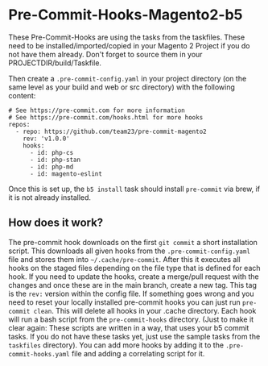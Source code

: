 # Pre-Commit-Hooks-Magento2-b5

These Pre-Commit-Hooks are using the tasks from the taskfiles. These need to be installed/imported/copied in your Magento 2 Project if you do not have them already. Don't forget to source them in your PROJECTDIR/build/Taskfile.

Then create a `.pre-commit-config.yaml` in your project directory (on the same level as your build and web or src directory) with the following content:
```
# See https://pre-commit.com for more information
# See https://pre-commit.com/hooks.html for more hooks
repos:
  - repo: https://github.com/team23/pre-commit-magento2
    rev: 'v1.0.0'
    hooks:
      - id: php-cs
      - id: php-stan
      - id: php-md
      - id: magento-eslint

```

Once this is set up, the `b5 install` task should install `pre-commit` via brew, if it is not already installed. 

## How does it work?
The pre-commit hook downloads on the first `git commit` a short installation script. This downloads all given hooks from the `.pre-commit-config.yaml` file and stores them into `~/.cache/pre-commit`. After this it executes all hooks on the staged files depending on the file type that is defined for each hook. If you need to update the hooks, create a merge/pull request with the changes and once these are in the main branch, create a new tag. This tag is the `rev:` version within the config file. If something goes wrong and you need to reset your locally installed pre-commit hooks you can just run `pre-commit clean`. This will delete all hooks in your .cache directory. Each hook will run a bash script from the `pre-commit-hooks` directory. (Just to make it clear again: These scripts are written in a way, that uses your b5 commit tasks. If you do not have these tasks yet, just use the sample tasks from the `taskfiles` directory). You can add more hooks by adding it to the `.pre-commit-hooks.yaml` file and adding a correlating script for it. 